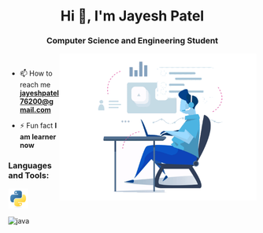 <h1 align="center">Hi 👋, I'm Jayesh Patel</h1>
<h3 align="center">Computer Science and Engineering Student</h3>
<img align="right" alt="Coding" width="400" src="https://github.com/JayeshSPatel/JayeshSPatel/blob/main/aboutus.gif">
<br>


- 📫 How to reach me **jayeshpatel76200@gmail.com**

- ⚡ Fun fact **I am learner now**

 
<h3 align="left">Languages and Tools:</h3>
<table>
<tr><p align="left"> <img src="https://raw.githubusercontent.com/devicons/devicon/master/icons/python/python-original.svg" alt="python" width="40" height="40"/> </a> </p>
<p align="left"> <img src="https://encrypted-tbn0.gstatic.com/images?q=tbn:ANd9GcQhBP820DEYst5E0sMzD1vzeJA8wczv_ggQbGC3zP6G&s" alt="java" width="60" height="60"/> </a> </p></tr></table>
